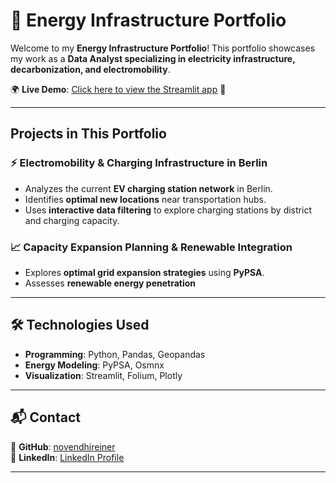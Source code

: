 # 🚀 Energy Infrastructure Portfolio

Welcome to my **Energy Infrastructure Portfolio**! This portfolio showcases my work as a **Data Analyst specializing in electricity infrastructure, decarbonization, and electromobility**. 

🌍 **Live Demo**: [Click here to view the Streamlit app](https://energy-infrastructure-portfolio.streamlit.app) 🚀  

---

## Projects in This Portfolio  

### ⚡ **Electromobility & Charging Infrastructure in Berlin**  
- Analyzes the current **EV charging station network** in Berlin.  
- Identifies **optimal new locations** near transportation hubs.  
- Uses **interactive data filtering** to explore charging stations by district and charging capacity.  

### 📈 **Capacity Expansion Planning & Renewable Integration**  
- Explores **optimal grid expansion strategies** using **PyPSA**.  
- Assesses **renewable energy penetration** 

---

## 🛠️ Technologies Used  
- **Programming**: Python, Pandas, Geopandas
- **Energy Modeling**: PyPSA, Osmnx
- **Visualization**: Streamlit, Folium, Plotly
---

## 📬 Contact  
🔗 **GitHub**: [novendhireiner](https://github.com/novendhireiner)  
💼 **LinkedIn**: [LinkedIn Profile](https://www.linkedin.com/in/nrmaturbongs)  

---

